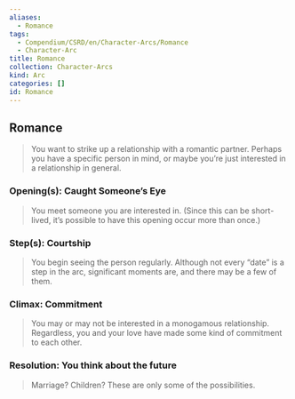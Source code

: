 ```yaml
---
aliases:
  - Romance
tags:
  - Compendium/CSRD/en/Character-Arcs/Romance
  - Character-Arc
title: Romance
collection: Character-Arcs
kind: Arc
categories: []
id: Romance
---
```

## Romance  
>You want to strike up a relationship with a romantic partner. Perhaps you have a specific person in mind, or maybe you’re just interested in a relationship in general.  
### Opening(s): Caught Someone’s Eye  
>You meet someone you are interested in. (Since this can be short-lived, it’s possible to have this opening occur more than once.)  
### Step(s): Courtship  
>You begin seeing the person regularly. Although not every “date” is a step in the arc, significant moments are, and there may be a few of them.  
### Climax: Commitment  
>You may or may not be interested in a monogamous relationship. Regardless, you and your love have made some kind of commitment to each other.   
### Resolution: You think about the future  
>Marriage? Children? These are only some of the possibilities. 
